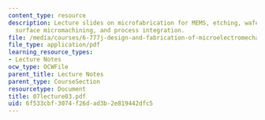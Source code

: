 ```yaml
---
content_type: resource
description: Lecture slides on microfabrication for MEMS, etching, wafer bonding,
  surface micromachining, and process integration.
file: /media/courses/6-777j-design-and-fabrication-of-microelectromechanical-devices-spring-2007/6f533cbf3074f26dad3b2e819442dfc5_07lecture03.pdf
file_type: application/pdf
learning_resource_types:
- Lecture Notes
ocw_type: OCWFile
parent_title: Lecture Notes
parent_type: CourseSection
resourcetype: Document
title: 07lecture03.pdf
uid: 6f533cbf-3074-f26d-ad3b-2e819442dfc5
---
```

